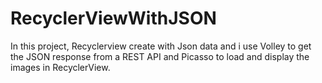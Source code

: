 # RecyclerViewWithJSON
In this project, Recyclerview create with Json data and i use Volley to get the JSON response from a REST API and Picasso to load and display the images in  RecyclerView. 
